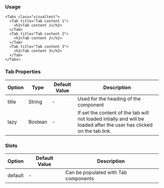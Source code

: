 ### Usage

```
<Tabs class="visualtest">
  <Tab title="Tab content 1">
    <h2>Tab content 1</h2>
  </Tab>
  <Tab title="Tab content 2">
    <h2>Tab content 2</h2>
  </Tab>
  <Tab title="Tab content 3">
    <h2>Tab content 3</h2>
  </Tab>
</Tabs>
```

### Tab Properties

| Option | Type | Default Value | Description |
| ------ | ---- | ------------- | ----------- |
| title  | String | - | Used for the heading of the component |
| lazy  | Boolean | - | If set the content of the tab will not loaded intially and will be loaded after the user has clicked on the tab link. |

### Slots

| Option | Default Value | Description |
| ------ | ------------- | ----------- |
| default | - | Can be populated with Tab components |